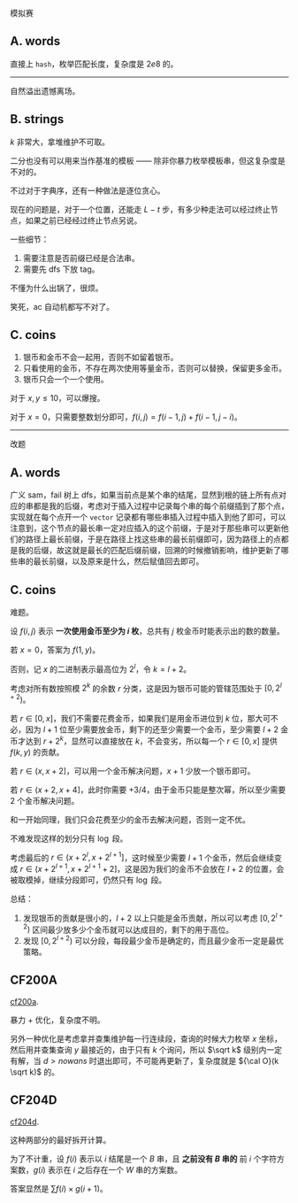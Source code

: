 模拟赛

## A. words

直接上 `hash`，枚举匹配长度，复杂度是 $2e8$ 的。

---

自然溢出遗憾离场。

## B. strings

$k$ 非常大，拿堆维护不可取。

二分也没有可以用来当作基准的模板 —— 除非你暴力枚举模板串，但这复杂度是不对的。

不过对于字典序，还有一种做法是逐位贪心。

现在的问题是，对于一个位置，还能走 $L - t$ 步，有多少种走法可以经过终止节点，如果之前已经经过终止节点另说。

一些细节：

1. 需要注意是否前缀已经是合法串。
2. 需要先 dfs 下放 tag。

不懂为什么出锅了，很烦。

笑死，ac 自动机都写不对了。

## C. coins

1. 银币和金币不会一起用，否则不如留着银币。
2. 只看使用的金币，不存在两次使用等量金币，否则可以替换，保留更多金币。
3. 银币只会一个一个使用。

对于 $x, y \le 10$，可以爆搜。

对于 $x = 0$，只需要整数划分即可，$f(i, j) = f(i - 1, j) + f(i - 1, j - i)$。

---

改题

## A. words

广义 sam，fail 树上 dfs，如果当前点是某个串的结尾，显然到根的链上所有点对应的串都是我的后缀，考虑对于插入过程中记录每个串的每个前缀插到了那个点，实现就在每个点开一个 `vector` 记录都有哪些串插入过程中插入到他了即可，可以注意到，这个节点的最长串一定对应插入的这个前缀，于是对于那些串可以更新他们的路径上最长前缀，于是在路径上找这些串的最长前缀即可，因为路径上的点都是我的后缀，故这就是最长的匹配后缀前缀，回溯的时候撤销影响，维护更新了哪些串的最长前缀，以及原来是什么，然后赋值回去即可。

## C. coins

难题。

设 $f(i, j)$ 表示 **一次使用金币至少为 $i$ 枚**，总共有 $j$ 枚金币时能表示出的数的数量。

若 $x = 0$，答案为 $f(1, y)$。

否则，记 $x$ 的二进制表示最高位为 $2^l$，令 $k = l + 2$。

考虑对所有数按照模 $2^k$ 的余数 $r$ 分类，这是因为银币可能的管辖范围处于 $[0, 2^{l + 2})$。

若 $r \in [0, x]$，我们不需要花费金币，如果我们是用金币进位到 $k$ 位，那大可不必，因为 $l + 1$ 位至少需要放金币，剩下的还至少需要一个金币，至少需要 $l + 2$ 金币才达到 $r + 2^k$，显然可以直接放在 $k$，不会变劣，所以每一个 $r \in [0, x]$ 提供 $f(k, y)$ 的贡献。

若 $r \in (x, x + 2]$，可以用一个金币解决问题，$x + 1$ 少放一个银币即可。

若 $r \in (x + 2, x + 4]$，此时你需要 $+3/4$，由于金币只能是整次幂，所以至少需要 $2$ 个金币解决问题。

和一开始同理，我们只会花费至少的金币去解决问题，否则一定不优。

不难发现这样的划分只有 $\log$ 段。

考虑最后的 $r \in (x + 2^{l}, x + 2^{l + 1}]$，这时候至少需要 $l + 1$ 个金币，然后会继续变成 $r \in (x + 2^{l + 1}, x+2^{l + 1} + 2]$，这是因为我们的金币不会放在 $l + 2$ 的位置，会被取模掉，继续分段即可，仍然只有 $\log$ 段。

总结：

1. 发现银币的贡献是很小的，$l + 2$ 以上只能是金币贡献，所以可以考虑 $[0, 2^{l + 2})$ 区间最少放多少个金币就可以达成目的，剩下的用于高位。
2. 发现 $[0, 2^{l + 2})$ 可以分段，每段最少金币是确定的，而且最少金币一定是最优策略。

## CF200A

[cf200a](https://www.luogu.com.cn/problem/CF200A). 

暴力 + 优化，复杂度不明。

另外一种优化是考虑拿并查集维护每一行连续段，查询的时候大力枚举 $x$ 坐标，然后用并查集查询 $y$ 最接近的，由于只有 $k$ 个询问，所以 $\sqrt k$ 级别内一定有解，当 $d \gt nowans$ 时退出即可，不可能再更新了，复杂度就是 ${\cal O}(k \sqrt k)$ 的。

## CF204D

[cf204d](https://www.luogu.com.cn/problem/CF204D). 

这种两部分的最好拆开计算。

为了不计重，设 $f(i)$ 表示以 $i$ 结尾是一个 $B$ 串，且 **之前没有 $B$ 串的** 前 $i$ 个字符方案数，$g(i)$ 表示在 $i$ 之后存在一个 $W$ 串的方案数。

答案显然是 $\sum f(i) \times g(i + 1)$。

